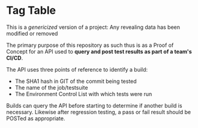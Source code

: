Tag Table
=====

This is a _genericized_ version of a project:
Any revealing data has been modified or removed

The primary purpose of this repository as such thus is as a Proof of
Concept for an API used to __query and post test results as part of a
team's CI/CD__.

The API uses three points of reference to identify a build:
 * The SHA1 hash in GIT of the commit being tested
 * The name of the job/testsuite
 * The Environment Control List with which tests were run

Builds can query the API before starting to determine if another build is
necessary. Likewise after regression testing, a pass or fail result should
be POSTed as appropriate.
